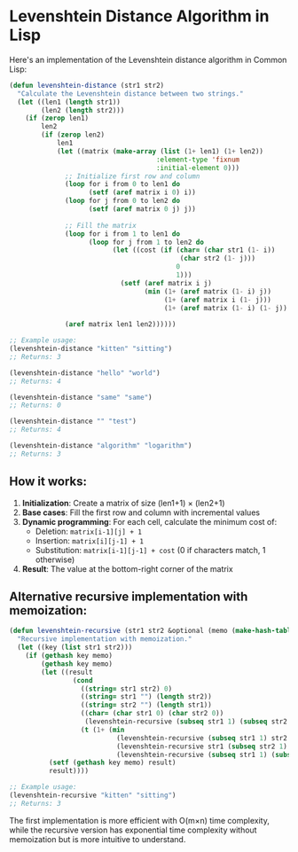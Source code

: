 # Levenshtein Distance Algorithm in Lisp

Here's an implementation of the Levenshtein distance algorithm in Common Lisp:

```lisp
(defun levenshtein-distance (str1 str2)
  "Calculate the Levenshtein distance between two strings."
  (let ((len1 (length str1))
        (len2 (length str2)))
    (if (zerop len1)
        len2
        (if (zerop len2)
            len1
            (let ((matrix (make-array (list (1+ len1) (1+ len2)) 
                                     :element-type 'fixnum 
                                     :initial-element 0)))
              ;; Initialize first row and column
              (loop for i from 0 to len1 do
                    (setf (aref matrix i 0) i))
              (loop for j from 0 to len2 do
                    (setf (aref matrix 0 j) j))
              
              ;; Fill the matrix
              (loop for i from 1 to len1 do
                    (loop for j from 1 to len2 do
                          (let ((cost (if (char= (char str1 (1- i)) 
                                           (char str2 (1- j)))
                                          0
                                          1)))
                            (setf (aref matrix i j)
                                  (min (1+ (aref matrix (1- i) j))     ; deletion
                                       (1+ (aref matrix i (1- j)))     ; insertion
                                       (1+ (aref matrix (1- i) (1- j)) cost)))))) ; substitution
              
              (aref matrix len1 len2))))))

;; Example usage:
(levenshtein-distance "kitten" "sitting")
;; Returns: 3

(levenshtein-distance "hello" "world")
;; Returns: 4

(levenshtein-distance "same" "same")
;; Returns: 0

(levenshtein-distance "" "test")
;; Returns: 4

(levenshtein-distance "algorithm" "logarithm")
;; Returns: 3
```

## How it works:

1. **Initialization**: Create a matrix of size (len1+1) × (len2+1)
2. **Base cases**: Fill the first row and column with incremental values
3. **Dynamic programming**: For each cell, calculate the minimum cost of:
   - Deletion: `matrix[i-1][j] + 1`
   - Insertion: `matrix[i][j-1] + 1` 
   - Substitution: `matrix[i-1][j-1] + cost` (0 if characters match, 1 otherwise)
4. **Result**: The value at the bottom-right corner of the matrix

## Alternative recursive implementation with memoization:

```lisp
(defun levenshtein-recursive (str1 str2 &optional (memo (make-hash-table)))
  "Recursive implementation with memoization."
  (let ((key (list str1 str2)))
    (if (gethash key memo)
        (gethash key memo)
        (let ((result 
                (cond
                  ((string= str1 str2) 0)
                  ((string= str1 "") (length str2))
                  ((string= str2 "") (length str1))
                  ((char= (char str1 0) (char str2 0))
                   (levenshtein-recursive (subseq str1 1) (subseq str2 1) memo))
                  (t (1+ (min 
                           (levenshtein-recursive (subseq str1 1) str2 memo)
                           (levenshtein-recursive str1 (subseq str2 1) memo)
                           (levenshtein-recursive (subseq str1 1) (subseq str2 1) memo)))))))
          (setf (gethash key memo) result)
          result))))

;; Example usage:
(levenshtein-recursive "kitten" "sitting")
;; Returns: 3
```

The first implementation is more efficient with O(m×n) time complexity, while the recursive version has exponential time complexity without memoization but is more intuitive to understand.

